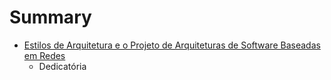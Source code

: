 # Summary

* [Estilos de Arquitetura e o Projeto de Arquiteturas de Software Baseadas em Redes](Dissertação.md)
   * Dedicatória

